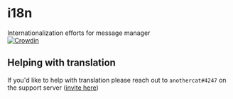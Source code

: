 # i18n
Internationalization efforts for message manager  
[![Crowdin](https://badges.crowdin.net/message-manager/localized.svg)](https://crowdin.com/project/message-manager)

## Helping with translation

If you'd like to help with translation please reach out to `anothercat#4247` on the support server ([invite here](https://discord.gg/kwneaR3KA7))
